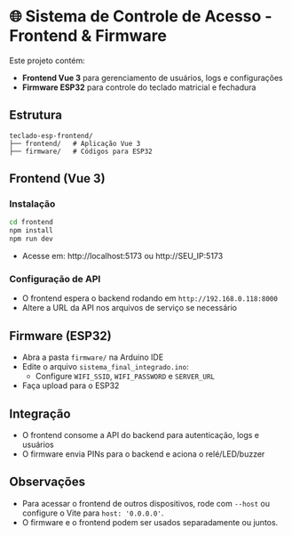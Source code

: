 # 🌐 Sistema de Controle de Acesso - Frontend & Firmware

Este projeto contém:
- **Frontend Vue 3** para gerenciamento de usuários, logs e configurações
- **Firmware ESP32** para controle do teclado matricial e fechadura

## Estrutura
```
teclado-esp-frontend/
├── frontend/   # Aplicação Vue 3
├── firmware/   # Códigos para ESP32
```

## Frontend (Vue 3)

### Instalação
```bash
cd frontend
npm install
npm run dev
```

- Acesse em: http://localhost:5173 ou http://SEU_IP:5173

### Configuração de API
- O frontend espera o backend rodando em `http://192.168.0.118:8000`
- Altere a URL da API nos arquivos de serviço se necessário

## Firmware (ESP32)

- Abra a pasta `firmware/` na Arduino IDE
- Edite o arquivo `sistema_final_integrado.ino`:
  - Configure `WIFI_SSID`, `WIFI_PASSWORD` e `SERVER_URL`
- Faça upload para o ESP32

## Integração
- O frontend consome a API do backend para autenticação, logs e usuários
- O firmware envia PINs para o backend e aciona o relé/LED/buzzer

## Observações
- Para acessar o frontend de outros dispositivos, rode com `--host` ou configure o Vite para `host: '0.0.0.0'`.
- O firmware e o frontend podem ser usados separadamente ou juntos. 
